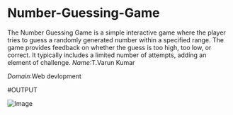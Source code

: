 # Number-Guessing-Game
The Number Guessing Game is a simple interactive game where the player tries to guess a randomly generated number within a specified range. The game provides feedback on whether the guess is too high, too low, or correct. It typically includes a limited number of attempts, adding an element of challenge. 
*Name*:T.Varun Kumar

*Domain*:Web devlopment

#OUTPUT

![Image](https://github.com/user-attachments/assets/4b1cedbd-141f-47ae-98de-a31e706befd9)

